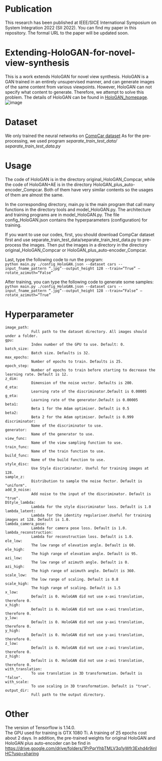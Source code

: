 # Publication
This research has been published at IEEE/SICE International Symposium on System Integration 2022 (SII 2022). You can find my paper in this repository. The formal URL to the paper will be updated soon.

# Extending-HoloGAN-for-novel-view-synthesis
This is a work extends HoloGAN for novel view synthesis. HoloGAN is a GAN trained in
an entirely unsupervised manner, and can generate images of the same content from various viewpoints.
However, HoloGAN can not specify what content to generate. Therefore, we attempt to solve this problem.
The details of HoloGAN can be found in [HoloGAN_homepage](https://www.monkeyoverflow.com/hologan-unsupervised-learning-of-3d-representations-from-natural-images).
![image](https://github.com/xxxiaojing/Extending-HoloGAN-for-novel-view-synthesis/blob/main/images/generated_images_four_methods.png)

# Dataset
We only trained the neural networks on [CompCar dataset](http://mmlab.ie.cuhk.edu.hk/datasets/comp_cars/)
As for the pre-processing, we used program *separate_train_test_data/ separate_train_test_data.py*

# Usage
The code of HoloGAN is in the directory original_HoloGAN_Compcar, while the code of HoloGAN+AE is in the directory HoloGAN_plus_auto-encoder_Compcar. Both of them have very similar contents so the usages of them are almost the same.

In the corresponding directory, main.py is the main program that call many functions in the directory tools and model_HoloGAN.py.
The architecture and training programs are in model_HoloGAN.py.
The file config_HoloGAN.json contains the hyperparameters (configuration) for training.

If you want to use our codes, first, you should download CompCar dataset first and use separate_train_test_data/separate_train_test_data.py to pre-process the images. 
Then put the images in a directory in the directory original_HoloGAN_Compcar or HoloGAN_plus_auto-encoder_Compcar.

Last, type the following code to run the program:  
`
python main.py ./config_HoloGAN.json --dataset cars --input_fname_pattern “.jpg”--output_height 128 --train=“True” –rotate_azimuth=“False”
`

After training, you can type the following code to generate some samples:  
`
python main.py ./config_HoloGAN.json --dataset cars --input_fname_pattern “.jpg”--output_height 128 --train=“False” –rotate_azimuth=“True”
`  

# Hyperparameter
```
image_path:  
			Full path to the dataset directory. All images should under a folder. 
gpu:  
			Index number of the GPU to use. Default: 0.  
batch_size:  
			Batch size. Defaults is 32.  
max_epochs:  
			Number of epochs to train. Defaults is 25.  
epoch_step:  
			Number of epochs to train before starting to decrease the learning rate. Default is 12.  
z_dim:  
			Dimension of the noise vector. Defaults is 200.
d_eta:  
			Learning rate of the discriminator.Default is 0.00005
g_eta:  
			Learning rate of the generator.Default is 0.00005
beta1:  
			Beta 1 for the Adam optimiser. Default is 0.5
beta2:  
			Beta 2 for the Adam optimiser. Default is 0.999
discriminator:  
			Name of the discriminator to use. 
generator:  
			Name of the generator to use. 
view_func:  
			Name of the view sampling function to use.
train_func:  
			Name of the train function to use.
build_func:  
			Name of the build function to use.
style_disc:  
			Use Style discriminator. Useful for training images at 128.
sample_z:  
			Distribution to sample the noise fector. Default is "uniform".
add_D_noise:  
			Add noise to the input of the discriminator. Default is "true".
DStyle_lambda:  
			Lambda for the style discriminator loss. Default is 1.0
lambda_latent:  
			Lambda for the identity regulariser.Useful for training images at 128. Default is 1.0.
lambda_camera_pose:  
			Lambda for camera pose loss. Default is 1.0.
lambda_reconstruction:  
			Lambda for reconstruction loss. Default is 1.0.  
ele_low:  
			The low range of elevation angle. Default is 60.
ele_high:  
			The high range of elevation angle. Default is 95.
azi_low:  
			The low range of azimuth angle. Default is 0.
azi_high:  
			The high range of azimuth angle. Default is 360.
scale_low:  
			The low range of scaling. Default is 0.8
scale_high:  
			The high range of scaling. Default is 1.5
x_low:  
			Default is 0. HoloGAN did not use x-axi translation, therefore 0.
x_high:  
			Default is 0. HoloGAN did not use x-axi translation, therefore 0.
y_low:  
			Default is 0. HoloGAN did not use y-axi translation, therefore 0.
y_high:  
			Default is 0. HoloGAN did not use y-axi translation, therefore 0.
z_low:  
			Default is 0. HoloGAN did not use z-axi translation, therefore 0.
z_high:  
			Default is 0. HoloGAN did not use z-axi translation, therefore 0.
with_translation:  
			To use translation in 3D transformation. Default is "false".
with_scale:  
			To use scaling in 3D transformation. Default is "true".
output_dir:   
			Full path to the output directory.
```

# Other
The version of Tensorflow is 1.14.0.  
The GPU used for training is GTX 1080 Ti.
A training of 25 epochs cost about 2 days.
In addition, the pre-trained weights for original HoloGAN and HoloGAN plus auto-encoder can be find in
https://drive.google.com/drive/folders/1PrPqrYhbTMLV3q1yWfr3Exhd4r9inIHC?usp=sharing

